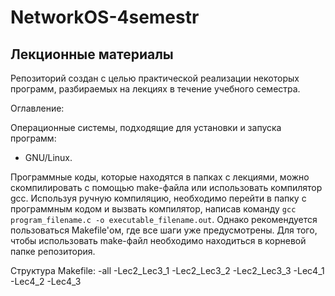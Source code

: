# NetworkOS-4semestr
## Лекционные материалы
Репозиторий создан с целью практической реализации некоторых программ, разбираемых на лекциях в течение учебного семестра.

Оглавление:

Операционные системы, подходящие для установки и запуска программ:
- GNU/Linux.

Программные коды, которые находятся в папках с лекциями, можно скомпилировать с помощью make-файла или использовать компилятор gcc. Используя ручную компиляцию, необходимо перейти в папку с программным кодом и вызвать компилятор, написав команду `gcc program_filename.c -o executable_filename.out`. Однако рекомендуется пользоваться Makefile'ом, где все шаги уже предусмотрены. Для того, чтобы использовать make-файл необходимо находиться в корневой папке репозитория.

Структура Makefile:
-all
  -Lec2_Lec3_1
  -Lec2_Lec3_2
  -Lec2_Lec3_3
  -Lec4_1
  -Lec4_2
  -Lec4_3
